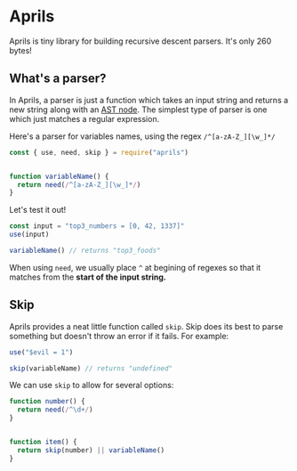 # Aprils

Aprils is tiny library for building recursive descent parsers. It's only 260 bytes!


## What's a parser?

In Aprils, a parser is just a function which takes an input string and returns a new string along with an [AST node](https://en.wikipedia.org/wiki/Abstract_syntax_tree). The simplest type of parser is one which just matches a regular expression.

Here's a parser for variables names, using the regex `/^[a-zA-Z_][\w_]*/`  

```js
const { use, need, skip } = require("aprils")


function variableName() {
  return need(/^[a-zA-Z_][\w_]*/)
}
```

Let's test it out!

```js
const input = "top3_numbers = [0, 42, 1337]"
use(input)

variableName() // returns "top3_foods"
```

When using `need`, we usually place `^` at begining of regexes so that it matches from the **start of the input string.**


## Skip

Aprils provides a neat little function called `skip`. Skip does its best to parse something but doesn't throw an error if it fails. For example:

```js
use("$evil = 1")

skip(variableName) // returns "undefined" 
```


We can use `skip` to allow for several options:


```js
function number() {
  return need(/^\d+/)
}


function item() {
  return skip(number) || variableName()
}
```
